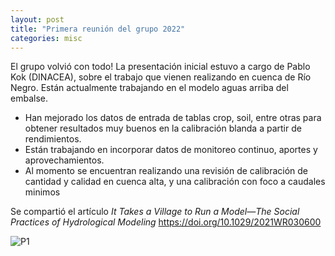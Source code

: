 ```yaml
---
layout: post
title: "Primera reunión del grupo 2022"
categories: misc
---
```


El grupo volvió con todo! La presentación inicial estuvo a cargo de Pablo Kok (DINACEA), sobre el trabajo que vienen realizando en cuenca de Río Negro. Están actualmente trabajando en el modelo aguas arriba del embalse.  
* Han mejorado los datos de entrada de tablas crop, soil, entre otras para obtener resultados muy buenos en la calibración blanda a partir de rendimientos.
* Están trabajando en incorporar datos de monitoreo continuo, aportes y  aprovechamientos. 
* Al momento se encuentran realizando una revisión de calibración de cantidad y calidad en cuenca alta, y una calibración con foco a caudales minimos

Se compartió el artículo *It Takes a Village to Run a Model—The Social Practices of Hydrological Modeling* https://doi.org/10.1029/2021WR030600

![P1](/images/Picture2.jpg)


